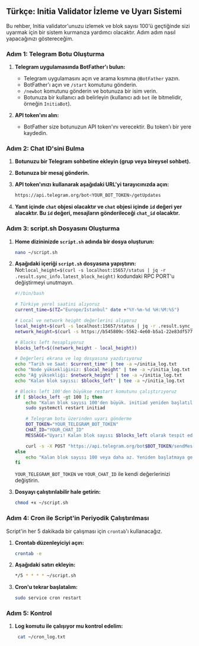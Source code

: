 ## Türkçe: Initia Validator İzleme ve Uyarı Sistemi

Bu rehber, Initia validator'unuzu izlemek ve blok sayısı 100'ü geçtiğinde sizi uyarmak için bir sistem kurmanıza yardımcı olacaktır. Adım adım nasıl yapacağınızı göstereceğim.

### Adım 1: Telegram Botu Oluşturma

1. **Telegram uygulamasında BotFather'ı bulun:**
   - Telegram uygulamasını açın ve arama kısmına `@BotFather` yazın.
   - BotFather'ı açın ve `/start` komutunu gönderin.
   - `/newbot` komutunu gönderin ve botunuza bir isim verin.
   - Botunuza bir kullanıcı adı belirleyin (kullanıcı adı `bot` ile bitmelidir, örneğin `InitiaBot`).

2. **API token'ını alın:**
   - BotFather size botunuzun API token'ını verecektir. Bu token'ı bir yere kaydedin.

### Adım 2: Chat ID'sini Bulma

1. **Botunuzu bir Telegram sohbetine ekleyin (grup veya bireysel sohbet).**
2. **Botunuza bir mesaj gönderin.**
3. **API token'ınızı kullanarak aşağıdaki URL'yi tarayıcınızda açın:**
   
   ```bash
   https://api.telegram.org/bot<YOUR_BOT_TOKEN>/getUpdates
   ```
   
4. **Yanıt içinde `chat` objesi olacaktır ve `chat` objesi içinde `id` değeri yer alacaktır. Bu `id` değeri, mesajların gönderileceği `chat_id` olacaktır.**

### Adım 3: script.sh Dosyasını Oluşturma

1. **Home dizininizde `script.sh` adında bir dosya oluşturun:**

    ```bash
    nano ~/script.sh
    ```

2. **Aşağıdaki içeriği `script.sh` dosyasına yapıştırın:**
   Not:`local_height=$(curl -s localhost:15657/status | jq -r .result.sync_info.latest_block_height)` kodundaki RPC PORT'u değiştirmeyi unutmayın.

    ```bash
    #!/bin/bash

    # Türkiye yerel saatini alıyoruz
    current_time=$(TZ="Europe/Istanbul" date +"%Y-%m-%d %H:%M:%S")

    # Local ve network height değerlerini alıyoruz
    local_height=$(curl -s localhost:15657/status | jq -r .result.sync_info.latest_block_height)
    network_height=$(curl -s https://b545809c-5562-4e60-b5a1-22e83df57748.initiation-1.mesa-rpc.ue1-prod.newmetric.xyz/status | jq -r .result.sync_info.latest_block_height)

    # Blocks left hesaplıyoruz
    blocks_left=$((network_height - local_height))

    # Değerleri ekrana ve log dosyasına yazdırıyoruz
    echo "Tarih ve Saat: $current_time" | tee -a ~/initia_log.txt
    echo "Node yüksekliğiniz: $local_height" | tee -a ~/initia_log.txt
    echo "Ağ yüksekliği: $network_height" | tee -a ~/initia_log.txt
    echo "Kalan blok sayısı: $blocks_left" | tee -a ~/initia_log.txt

    # Blocks left 100'den büyükse restart komutunu çalıştırıyoruz
    if [ $blocks_left -gt 100 ]; then
        echo "Kalan blok sayısı 100'den büyük. initiad yeniden başlatılıyor..." | tee -a ~/initia_log.txt
        sudo systemctl restart initiad

        # Telegram botu üzerinden uyarı gönderme
        BOT_TOKEN="YOUR_TELEGRAM_BOT_TOKEN"
        CHAT_ID="YOUR_CHAT_ID"
        MESSAGE="Uyarı! Kalan blok sayısı $blocks_left olarak tespit edildi. initiad yeniden başlatıldı."

        curl -s -X POST "https://api.telegram.org/bot$BOT_TOKEN/sendMessage" -d chat_id="$CHAT_ID" -d text="$MESSAGE" > /dev/null
    else
        echo "Kalan blok sayısı 100 veya daha az. Yeniden başlatmaya gerek yok." | tee -a ~/initia_log.txt
    fi
    ```

    `YOUR_TELEGRAM_BOT_TOKEN` ve `YOUR_CHAT_ID` ile kendi değerlerinizi değiştirin.

3. **Dosyayı çalıştırılabilir hale getirin:**

    ```bash
    chmod +x ~/script.sh
    ```

### Adım 4: Cron ile Script'in Periyodik Çalıştırılması

Script'in her 5 dakikada bir çalışması için `crontab`'ı kullanacağız.

1. **Crontab düzenleyiciyi açın:**

    ```bash
    crontab -e
    ```

2. **Aşağıdaki satırı ekleyin:**

    ```bash
    */5 * * * * ~/script.sh
    ```
    
3. **Cron'u tekrar başlatalım:**

    ```bash
    sudo service cron restart
    ```

### Adım 5: Kontrol

1. **Log komutu ile çalışıyor mu kontrol edelim:**

   ```bash
    cat ~/cron_log.txt
    ```

